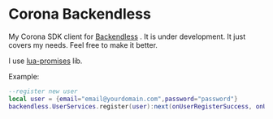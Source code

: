 # Corona Backendless

My Corona SDK client for [Backendless](https://backendless.com/) . It is under development. It just covers my needs. Feel free to make it better.

I use [lua-promises](https://github.com/zserge/lua-promises) lib. 

Example:
```lua
--register new user
local user = {email="email@yourdomain.com",password="password"}
backendless.UserServices.register(user):next(onUserRegisterSuccess, onUserRegisterError)
```
